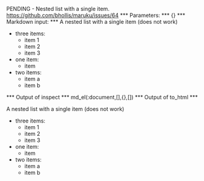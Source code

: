 PENDING - Nested list with a single item. https://github.com/bhollis/maruku/issues/64
*** Parameters: ***
{}
*** Markdown input: ***
A nested list with a single item (does not work)

- three items:
  - item 1
  - item 2
  - item 3
- one item:
  - item
- two items:
  - item a
  - item b

*** Output of inspect ***
md_el(:document,[],{},[])
*** Output of to_html ***
<p>A nested list with a single item (does not work)</p>

<ul>
<li>three items:

<ul>
<li>item 1</li>
<li>item 2</li>
<li>item 3</li>
</ul></li>
<li>one item:

<ul>
<li>item</li>
</ul></li>
<li>two items:

<ul>
<li>item a</li>
<li>item b</li>
</ul></li>
</ul>
